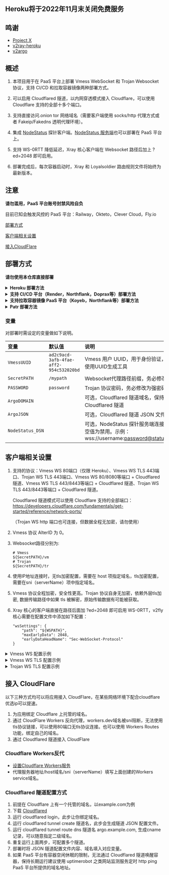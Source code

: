 ## Heroku将于2022年11月末关闭免费服务

## 鸣谢

- [Project X](https://github.com/XTLS/Xray-core)
- [v2ray-heroku](https://github.com/bclswl0827/v2ray-heroku)
- [v2argo](https://github.com/funnymdzz/v2argo)

## 概述

1. 本项目用于在 PaaS 平台上部署 Vmess WebSocket 和 Trojan Websocket 协议，支持 CI/CD 和拉取容器镜像两种部署方式。

2. 可以启用 Cloudflared 隧道，以内网穿透模式接入 Cloudflare，可以使用 Cloudflare 支持的全部十多个端口。

3. 支持直接访问.onion tor 网络域名（需要客户端使用 socks/http 代理方式或者 Fakeip/Fakedns 透明代理环境）。

4. 集成 [NodeStatus](https://github.com/cokemine/nodestatus) 探针客户端。[NodeStatus 服务端](https://github.com/wy580477/NodeStatus-Docker)也可以部署在 PaaS 平台上。

5. 支持 WS-0RTT 降低延迟，Xray 核心客户端在 Websocket 路径后加上 ?ed=2048 即可启用。

6. 部署完成后，每次容器启动时，Xray 和 Loyalsoldier 路由规则文件将始终为最新版本。

## 注意

 **请勿滥用，PaaS 平台账号封禁风险自负**
 
 目前已知会触发风控的 PaaS 平台：Railway，Okteto，Clever Cloud，Fly.io

[部署方式](#部署方式)

[客户端相关设置](#客户端相关设置)  

[接入CloudFlare](#cf)  

## 部署方式

**请勿使用本仓库直接部署**

 <details>
<summary><b>Heroku 部署方法</b></summary>

 1. 点击本仓库右上角Fork，再点击Create Fork。   
 2. 在Fork出来的仓库页面上点击Setting，勾选Template repository。   
 3. 然后点击Code返回之前的页面，点Setting下面新出现的按钮Use this template，起个随机名字创建新库。  
 4. 项目名称注意不要包含 `v2ray` 和 `heroku` 两个关键字（用户名以 `example` 为例，修改后的项目名以 `demo` 为例）  
 5. 登陆heroku后，浏览器访问 dashboard.heroku.com/new?template=<https://github.com/example/demo>   
 
 </details>
 
  <details>
<summary><b>支持 CI/CD 平台（Render，Northflank，Doprax等）部署方法</b></summary>
 
 1. 点击本仓库右上角Fork，再点击Create Fork。
 2. 在Fork出来的仓库页面上点击Setting，勾选Template repository。
 3. 然后点击Code返回之前的页面，点Setting下面新出现的按钮Use this template，起个随机名字创建新库。
 4. 项目名称注意不要包含 `v2ray` 和 `xray` 等关键字。
 5. 在 PaaS 平台管理面板中连接你新建立的 github 仓库。
 6. 按下文变量部分设置所需的变量，如果需要设置内部 HTTP 端口，默认为3000，也可以自行设置 PORT 变量修改。
 7. 然后部署即可。

</details>

 <details>
<summary><b>支持拉取容器镜像 PaaS 平台（Koyeb，Northflank等）部署方法</b></summary>
 
 1. 点击本仓库右上角Fork，再点击Create Fork。
 2. 在Fork出来的仓库页面上点击Setting，勾选Template repository。
 3. 然后点击Code返回之前的页面，点Setting下面新出现的按钮Use this template，起个随机名字创建新库。
 4. 项目名称注意不要包含 `v2ray` 和 `heroku` 等关键字。
 5. 点击页面右侧 Create a new release，建立格式为 v0.1.0 的tag，其它内容随意，然后点击 Publish release。
 6. 大概不到一分钟后，github action 构建容器镜像完成，点击页面右侧 Packages, 再点击进入刚生成的 Package。
 7. 点击页面右侧 Package settings，在页面最下方点击 Change visibility，选择 public 并输入 package 名称以确认。
 8. 容器镜像拉取地址在 package 页面 docker pull 命令示例中，其它部署步骤请参阅具体平台文档。需要设置的环境变量见下文，内部监听端口默认为3000，也可自行设置 PORT 环境变量更改。

</details>

 <details>
<summary><b>Patr 部署方法</b></summary>

**1/23 更新：Patr 故障中，如要部署，请自行搜索构建镜像推送到 Docker Hub 的教程，在 codespace 中操作即可。**
 
 1. 点击本项目网页上部 Code 按钮，再点击 Create codespace on main。
 
 ![image](https://user-images.githubusercontent.com/98247050/212817236-c5a882b1-6b5b-4a6f-b8c1-c702664a9ab1.png)

 2. 点击 Patr 管理面板左侧 Docker Repository，建立新 Repo。
 
 ![image](https://user-images.githubusercontent.com/98247050/212814426-befa43d4-2e37-4147-95d5-4104f80968b8.png) 
 
 3. 点击进入 Patr 新建立的 Repo，页面最下方有三条命令：
 
 ![image](https://user-images.githubusercontent.com/98247050/212815117-37089ede-50a7-4c36-9872-bdface591071.png)
 
 4. 在之前打开的 Codespace 网页中，点击终端，执行上图中的三条命令，中间需要输入 Patr 账户密码。
 
 ![image](https://user-images.githubusercontent.com/98247050/212815400-843f9fbf-cbac-435e-87df-01b502be3017.png)

 5. 回到 Patr 网页，点击 Infrastructure > Deployment > Create Deployment，Name 随意，Image Details 选择刚才建立的 Repo，Region 选择 Singapore。
 
 ![image](https://user-images.githubusercontent.com/98247050/212815611-c6fc58b3-9b90-40c3-8234-86e64226f821.png)

 6. 点击 NEXT STEP，Ports 设置为 3000，按下文变量部分设置好需设定的变量。
 
 ![image](https://user-images.githubusercontent.com/98247050/212816360-0df56cbf-2f05-4bf6-b677-965d699e3e0b.png)

 7. 点击 NEXT STEP，将 Horizontal Scale 拉到最左侧，直到价格显示 Free，然后点击 CREATE。 
 
 ![image](https://user-images.githubusercontent.com/98247050/212816479-3b10d285-8530-4732-945e-a25c0a52648a.png)

 8. 点击 Infrastructure > Deployment，点击 START 即启动容器，点击 PUBLIC URL 获得服务域名。
 
 ![image](https://user-images.githubusercontent.com/98247050/212816900-7a3c4614-e7c3-41c1-8028-f35539280e2a.png)

</details>

### 变量

对部署时需设定的变量做如下说明。

| 变量 | 默认值 | 说明 |
| :--- | :--- | :--- |
| `VmessUUID` | `ad2c9acd-3afb-4fae-aff2-954c532020bd` | Vmess 用户 UUID，用于身份验证，务必修改，建议使用UUID生成工具 |
| `SecretPATH` | `/mypath` | Websocket代理路径前缀，务必修改为不常见字符串 |
| `PASSWORD` | `password` | Trojan 协议密码，务必修改为强密码 |
| `ArgoDOMAIN` |  | 可选，Cloudflared 隧道域名，保持默认空值为禁用 Cloudflared 隧道 |
| `ArgoJSON` |  | 可选，Cloudflared 隧道 JSON 文件 |
| `NodeStatus_DSN` |  | 可选，NodeStatus 探针服务端连接信息，保持默认空值为禁用。示例：wss://username:password@status.mydomain.com |

## 客户端相关设置

 1. 支持的协议：Vmess WS 80端口（仅限 Heroku）、Vmess WS TLS 443端口、Trojan WS TLS 443端口、Vmess WS 80/8080等端口 + Cloudflared 隧道、Vmess WS TLS 443/8443等端口 + Cloudflared 隧道、Trojan WS TLS 443/8443等端口 + Cloudflared 隧道。

    Cloudflared 隧道模式可以使用 Cloudflare 支持的全部端口：https://developers.cloudflare.com/fundamentals/get-started/reference/network-ports/

    （Trojan WS http 端口也可连接，但数据全程无加密，请勿使用）
 2. Vmess 协议 AlterID 为 0。
 3. Websocket路径分别为:
    ```
    # Vmess
    ${SecretPATH}/vm
    # Trojan
    ${SecretPATH}/tr
    ```
 4. 使用IP地址连接时，无tls加密配置，需要在 host 项指定域名，tls加密配置，需要在sni（serverName）项中指定域名。
 5. Vmess 协议全程加密，安全性更高。Trojan 协议自身无加密，依赖外层tls加密, 数据传输路径中如果 tls 被解密，原始传输数据有可能被获取。
 6. Xray 核心的客户端直接在路径后面加 ?ed=2048 即可启用 WS-0RTT，v2fly 核心需要在配置文件中添加如下配置：

    ```
    "wsSettings": {
        "path": "${WSPATH}",
        "maxEarlyData": 2048,
        "earlyDataHeadName": "Sec-WebSocket-Protocol"
    }
    ```

 <details>
<summary>Vmess WS 配置示例</summary>
 <img src="https://user-images.githubusercontent.com/98247050/169814131-73a32a4c-a4e8-48d7-981e-8747e6d07033.png"/>
</details>
 <details>
<summary>Vmess WS TLS 配置示例</summary>
 <img src="https://user-images.githubusercontent.com/98247050/169813997-36251e5c-d14c-4e55-a4b5-274b6ccc5e19.png"/>
</details>
 <details>
<summary>Trojan WS TLS 配置示例</summary>
 <img src="https://user-images.githubusercontent.com/98247050/169814349-69f26b20-03b3-4ef3-8bd6-09780ef0efb2.png"/>
</details>

## <a id="cf"></a>接入 CloudFlare

以下三种方式均可以将应用接入 CloudFlare，在某些网络环境下配合cloudflare优选ip可以提速。

 1. 为应用绑定 Cloudflare 上托管的域名。 
 2. 通过 CloudFlare Workers 反向代理，workers.dev域名被sni阻断，无法使用tls协议链接，可以使用80端口无tls协议连接。也可以使用 Workers Routes 功能，绑定自己的域名。
 3. 通过 Cloudflared 隧道接入 CloudFlare

### Cloudflare Workers反代

- [设置Cloudflare Workers服务](https://github.com/wy580477/PaaS-Related/blob/main/CF_Workers_Reverse_Proxy_chs.md)
- 代理服务器地址/host域名/sni（serverName）填写上面创建的Workers service域名。

### Cloudflared 隧道配置方式

 1. 前提在 Cloudflare 上有一个托管的域名，以example.com为例
 2. 下载 [Cloudflared](https://github.com/cloudflare/cloudflared/releases)
 3. 运行 cloudflared login，此步让你绑定域名。
 4. 运行 cloudflared tunnel create 隧道名，此步会生成隧道 JSON 配置文件。
 5. 运行 cloudflared tunnel route dns 隧道名 argo.example.com, 生成cname记录，可以随意指定二级域名。
 6. 重复运行上面两步，可配置多个隧道。
 7. 部署时将 JSON 隧道配置文件内容、域名填入对应变量。
 8. 如果 PaaS 平台有容器空闲休眠的限制，无法通过 Cloudflared 隧道唤醒容器，保持长期运行建议使用 uptimerobot 之类网站监测服务定时 http ping PaaS 平台所提供的域名地址。
